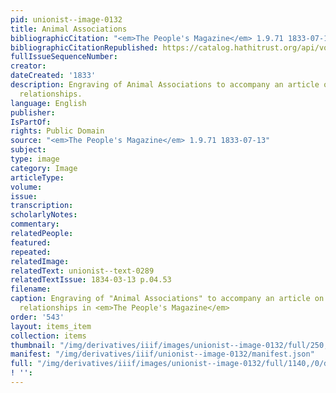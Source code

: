 ```yaml
---
pid: unionist--image-0132
title: Animal Associations
bibliographicCitation: "<em>The People's Magazine</em> 1.9.71 1833-07-13"
bibliographicCitationRepublished: https://catalog.hathitrust.org/api/volumes/oclc/6497679.html
fullIssueSequenceNumber: 
creator: 
dateCreated: '1833'
description: Engraving of Animal Associations to accompany an article on cross-species
  relationships.
language: English
publisher: 
IsPartOf: 
rights: Public Domain
source: "<em>The People's Magazine</em> 1.9.71 1833-07-13"
subject: 
type: image
category: Image
articleType: 
volume: 
issue: 
transcription: 
scholarlyNotes: 
commentary: 
relatedPeople: 
featured: 
repeated: 
relatedImage: 
relatedText: unionist--text-0289
relatedTextIssue: 1834-03-13 p.04.53
filename: 
caption: Engraving of "Animal Associations" to accompany an article on cross-species
  relationships in <em>The People's Magazine</em>
order: '543'
layout: items_item
collection: items
thumbnail: "/img/derivatives/iiif/images/unionist--image-0132/full/250,/0/default.jpg"
manifest: "/img/derivatives/iiif/unionist--image-0132/manifest.json"
full: "/img/derivatives/iiif/images/unionist--image-0132/full/1140,/0/default.jpg"
! '': 
---
```

